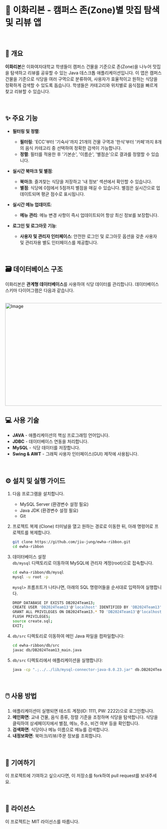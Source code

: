 # 🎀 이화리본 - 캠퍼스 존(Zone)별 맛집 탐색 및 리뷰 앱

<br>

## 📖 개요

**이화리본**은 이화여자대학교 학생들이 캠퍼스 건물을 기준으로 존(Zone)을 나누어 맛집을 탐색하고 리뷰를 공유할 수 있는 Java 데스크톱 애플리케이션입니다. 이 앱은 캠퍼스 건물을 기준으로 식당을 여러 구역으로 분류하여, 사용자가 효율적이고 원하는 식당을 정확하게 검색할 수 있도록 돕습니다. 학생들은 카테고리와 위치별로 음식점을 빠르게 찾고 리뷰할 수 있습니다.

<br>

## ✨ 주요 기능

  - **필터링 및 정렬**:

      - **필터링**: 'ECC'부터 '기숙사'까지 21개의 건물 구역과 '한식'부터 '카페'까지 8개의 음식 카테고리 중 선택하여 정확한 검색이 가능합니다.
      - **정렬**: 필터를 적용한 후 '기본순', '이름순', '별점순'으로 결과를 정렬할 수 있습니다.

  - **실시간 북마크 및 별점**:

      - **북마크**: 즐겨찾는 식당을 저장하고 '내 정보' 섹션에서 확인할 수 있습니다.
      - **별점**: 식당에 0점에서 5점까지 별점을 매길 수 있습니다. 별점은 실시간으로 업데이트되며 평균 점수로 표시됩니다.

  - **실시간 메뉴 업데이트**:

      - **메뉴 관리**: 메뉴 변경 사항이 즉시 업데이트되어 항상 최신 정보를 보장합니다.

  - **로그인 및 로그아웃 기능**:

      - **사용자 및 관리자 인터페이스**: 안전한 로그인 및 로그아웃 옵션을 갖춘 사용자 및 관리자용 별도 인터페이스를 제공합니다.
   

<br>


## 🗃️ 데이터베이스 구조

이화리본은 **관계형 데이터베이스**를 사용하여 식당 데이터를 관리합니다. 데이터베이스 스키마 다이어그램은 다음과 같습니다.

<br>

<img width="678" height="331" alt="Image" src="https://github.com/user-attachments/assets/7ac3b4c3-37a3-4145-ac05-0f720ca7caab" />


<br>


## 💻 사용 기술

  - **JAVA** - 애플리케이션의 핵심 프로그래밍 언어입니다.
  - **JDBC** - 데이터베이스 연동을 처리합니다.
  - **MySQL** - 식당 데이터를 저장합니다.
  - **Swing & AWT** - 그래픽 사용자 인터페이스(GUI) 제작에 사용됩니다.

<br>


## ⚙️ 설치 및 실행 가이드

1.  다음 프로그램을 설치합니다.
    - MySQL Server (환경변수 설정 필요)
    - Java JDK (환경변수 설정 필요)
    - Git
 
2.  프로젝트 복제 (Clone)
    터미널을 열고 원하는 경로로 이동한 뒤, 아래 명령어로 프로젝트를 복제합니다.
    ```bash
    git clone https://github.com/jiu-jung/ewha-ribbon.git
    cd ewha-ribbon
    ```

3.  데이터베이스 설정 <br>
     `db/mysql` 디렉토리로 이동하여 MySQL에 관리자 계정(root)으로 접속합니다.
      ```bash
      cd ewha-ribbon/db/mysql
      mysql -u root -p
      ```
     `mysql>` 프롬프트가 나타나면, 아래의 SQL 명령어들을 순서대로 입력하여 실행합니다.
      ```bash
      DROP DATABASE IF EXISTS DB2024Team13;
      CREATE USER 'DB2024Team13'@'localhost' IDENTIFIED BY 'DB2024Team13';
      GRANT ALL PRIVILEGES ON DB2024Team13.* TO 'DB2024Team13'@'localhost';
      FLUSH PRIVILEGES;
      source create.sql;
      EXIT;
      ```

4.  `db/src` 디렉토리로 이동하여 메인 Java 파일을 컴파일합니다:
    ```bash
    cd ewha-ribbon/db/src
    javac db/DB2024Team13_main.java
    ```

5.  `db/src` 디렉토리에서 애플리케이션을 실행합니다:

    ```bash
    java -cp ".;../../lib/mysql-connector-java-8.0.23.jar" db.DB2024Team13_main
    ```
   
<br>

## 🖱️ 사용 방법

1.  애플리케이션이 실행되면 테스트 계정(ID: 1111, PW: 2222)으로 로그인합니다.
2.  **메인화면**: 교내 건물, 음식 종류, 정렬 기준을 조정하며 식당을 탐색합니다. 식당을 클릭하여 상세페이지에서 별점, 메뉴, 주소, 비건 여부 등을 확인합니다.
3.  **검색화면**: 식당이나 메뉴 이름으로 메뉴를 검색합니다.
4.  **내정보화면**: 북마크/리뷰/주문 정보를 조회합니다.


<br>

## 🤝 기여하기

이 프로젝트에 기여하고 싶으시다면, 이 저장소를 fork하여 pull request를 보내주세요.

<br>


## 📄 라이선스

이 프로젝트는 MIT 라이선스를 따릅니다.
